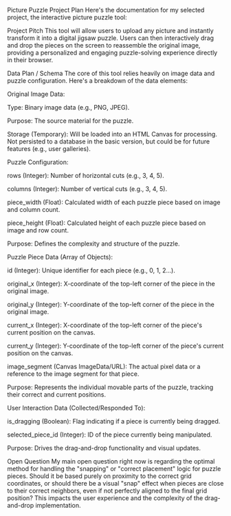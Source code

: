 Picture Puzzle Project Plan
Here's the documentation for my selected project, the interactive picture puzzle tool:

Project Pitch
This tool will allow users to upload any picture and instantly transform it into a digital jigsaw puzzle. Users can then interactively drag and drop the pieces on the screen to reassemble the original image, providing a personalized and engaging puzzle-solving experience directly in their browser.

Data Plan / Schema
The core of this tool relies heavily on image data and puzzle configuration. Here's a breakdown of the data elements:

Original Image Data:

Type: Binary image data (e.g., PNG, JPEG).

Purpose: The source material for the puzzle.

Storage (Temporary): Will be loaded into an HTML Canvas for processing. Not persisted to a database in the basic version, but could be for future features (e.g., user galleries).

Puzzle Configuration:

rows (Integer): Number of horizontal cuts (e.g., 3, 4, 5).

columns (Integer): Number of vertical cuts (e.g., 3, 4, 5).

piece_width (Float): Calculated width of each puzzle piece based on image and column count.

piece_height (Float): Calculated height of each puzzle piece based on image and row count.

Purpose: Defines the complexity and structure of the puzzle.

Puzzle Piece Data (Array of Objects):

id (Integer): Unique identifier for each piece (e.g., 0, 1, 2...).

original_x (Integer): X-coordinate of the top-left corner of the piece in the original image.

original_y (Integer): Y-coordinate of the top-left corner of the piece in the original image.

current_x (Integer): X-coordinate of the top-left corner of the piece's current position on the canvas.

current_y (Integer): Y-coordinate of the top-left corner of the piece's current position on the canvas.

image_segment (Canvas ImageData/URL): The actual pixel data or a reference to the image segment for that piece.

Purpose: Represents the individual movable parts of the puzzle, tracking their correct and current positions.

User Interaction Data (Collected/Responded To):

is_dragging (Boolean): Flag indicating if a piece is currently being dragged.

selected_piece_id (Integer): ID of the piece currently being manipulated.

Purpose: Drives the drag-and-drop functionality and visual updates.

Open Question
My main open question right now is regarding the optimal method for handling the "snapping" or "correct placement" logic for puzzle pieces. Should it be based purely on proximity to the correct grid coordinates, or should there be a visual "snap" effect when pieces are close to their correct neighbors, even if not perfectly aligned to the final grid position? This impacts the user experience and the complexity of the drag-and-drop implementation.